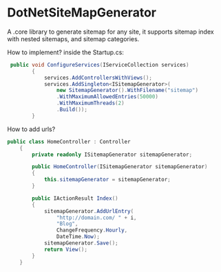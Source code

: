 # DotNetSiteMapGenerator

A .core library to generate sitemap for any site, it supports sitemap index with nested sitemaps, and sitemap categories.

How to implement?
inside the Startup.cs:
```c#
 public void ConfigureServices(IServiceCollection services)
        {
            services.AddControllersWithViews();
            services.AddSingleton<ISitemapGenerator>(
                new SitemapGenerator().WithFilename("sitemap")
                .WithMaximumAllowedEntries(50000)
                .WithMaximumThreads(2)
                .Build());
        }
```

How to add urls?

```c#
public class HomeController : Controller
    {
        private readonly ISitemapGenerator sitemapGenerator;

        public HomeController(ISitemapGenerator sitemapGenerator)
        {
            this.sitemapGenerator = sitemapGenerator;
        }

        public IActionResult Index()
        {
            sitemapGenerator.AddUrlEntry(
                "http://domain.com/ " + i,
                "Blog",
                ChangeFrequency.Hourly,
                DateTime.Now);
            sitemapGenerator.Save();
            return View();
        }
    }
```
 
